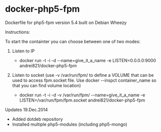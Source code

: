 docker-php5-fpm
===============

Dockerfile for php5-fpm version 5.4 built on Debian Wheezy

Instructions:

To start the containter you can choose between one of two modes:

1. Listen to IP
	
   - docker run -t -i -d --name=give_it_a_name -e LISTEN=0.0.0.0:9000 andrei821/docker-php5-fpm

2. Listen to socket (use -v /var/run/fpm/ to define a VOLUME that can be used to access fpm.socket file. Use docker --inspct container_name so that you can find volume location)
   
   - docker run -t -i -d -v /var/run/fpm/ --name=give_it_a_name -e LISTEN=/var/run/fpm/fpm.socket andrei821/docker-php5-fpm


Updates 19.Dec.2014
 - Added dotdeb repository
 - Installed multiple php5-modules (including php5-mongo) 
